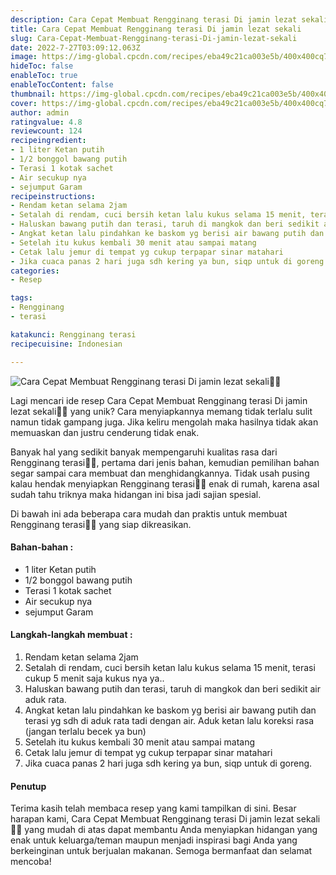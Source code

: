```yaml
---
description: Cara Cepat Membuat Rengginang terasi Di jamin lezat sekali"
title: Cara Cepat Membuat Rengginang terasi Di jamin lezat sekali
slug: Cara-Cepat-Membuat-Rengginang-terasi-Di-jamin-lezat-sekali
date: 2022-7-27T03:09:12.063Z
image: https://img-global.cpcdn.com/recipes/eba49c21ca003e5b/400x400cq70/photo.jpg
hideToc: false
enableToc: true
enableTocContent: false
thumbnail: https://img-global.cpcdn.com/recipes/eba49c21ca003e5b/400x400cq70/photo.jpg
cover: https://img-global.cpcdn.com/recipes/eba49c21ca003e5b/400x400cq70/photo.jpg
author: admin
ratingvalue: 4.8
reviewcount: 124
recipeingredient:
- 1 liter Ketan putih
- 1/2 bonggol bawang putih
- Terasi 1 kotak sachet
- Air secukup nya
- sejumput Garam
recipeinstructions:
- Rendam ketan selama 2jam
- Setalah di rendam, cuci bersih ketan lalu kukus selama 15 menit, terasi cukup 5 menit saja kukus nya ya..
- Haluskan bawang putih dan terasi, taruh di mangkok dan beri sedikit air aduk rata.
- Angkat ketan lalu pindahkan ke baskom yg berisi air bawang putih dan terasi yg sdh di aduk rata tadi dengan air. Aduk ketan lalu koreksi rasa (jangan terlalu becek ya bun)
- Setelah itu kukus kembali 30 menit atau sampai matang
- Cetak lalu jemur di tempat yg cukup terpapar sinar matahari
- Jika cuaca panas 2 hari juga sdh kering ya bun, siqp untuk di goreng.
categories:
- Resep

tags:
- Rengginang
- terasi

katakunci: Rengginang terasi
recipecuisine: Indonesian

---
```


![Cara Cepat Membuat Rengginang terasi Di jamin lezat sekali👩‍🍳](https://img-global.cpcdn.com/recipes/eba49c21ca003e5b/400x400cq70/photo.jpg)

Lagi mencari ide resep Cara Cepat Membuat Rengginang terasi Di jamin lezat sekali👩‍🍳 yang unik? Cara menyiapkannya memang tidak terlalu sulit namun tidak gampang juga. Jika keliru mengolah maka hasilnya tidak akan memuaskan dan justru cenderung tidak enak.

Banyak hal yang sedikit banyak mempengaruhi kualitas rasa dari Rengginang terasi👩‍🍳, pertama dari jenis bahan, kemudian pemilihan bahan segar sampai cara membuat dan menghidangkannya. Tidak usah pusing kalau hendak menyiapkan Rengginang terasi👩‍🍳 enak di rumah, karena asal sudah tahu triknya maka hidangan ini bisa jadi sajian spesial.

Di bawah ini ada beberapa cara mudah dan praktis untuk membuat Rengginang terasi👩‍🍳 yang siap dikreasikan.

<!--inarticleads1-->

#### Bahan-bahan :

- 1 liter Ketan putih
- 1/2 bonggol bawang putih
- Terasi 1 kotak sachet
- Air secukup nya
- sejumput Garam

<!--inarticleads2-->

#### Langkah-langkah membuat :

1. Rendam ketan selama 2jam
1. Setalah di rendam, cuci bersih ketan lalu kukus selama 15 menit, terasi cukup 5 menit saja kukus nya ya..
1. Haluskan bawang putih dan terasi, taruh di mangkok dan beri sedikit air aduk rata.
1. Angkat ketan lalu pindahkan ke baskom yg berisi air bawang putih dan terasi yg sdh di aduk rata tadi dengan air. Aduk ketan lalu koreksi rasa (jangan terlalu becek ya bun)
1. Setelah itu kukus kembali 30 menit atau sampai matang
1. Cetak lalu jemur di tempat yg cukup terpapar sinar matahari
1. Jika cuaca panas 2 hari juga sdh kering ya bun, siqp untuk di goreng.

#### Penutup

Terima kasih telah membaca resep yang kami tampilkan di sini. Besar harapan kami, Cara Cepat Membuat Rengginang terasi Di jamin lezat sekali👩‍🍳 yang mudah di atas dapat membantu Anda menyiapkan hidangan yang enak untuk keluarga/teman maupun menjadi inspirasi bagi Anda yang berkeinginan untuk berjualan makanan. Semoga bermanfaat dan selamat mencoba!